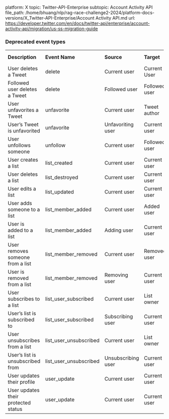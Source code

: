 platform: X
topic: Twitter-API-Enterprise
subtopic: Account Activity API
file_path: /home/bhuang/nlp/rag-race-challenge2-2024/platform-docs-versions/X_Twitter-API-Enterprise/Account Activity API.md
url: https://developer.twitter.com/en/docs/twitter-api/enterprise/account-activity-api/migration/us-ss-migration-guide


### Deprecated event types

|     |     |     |     |     |
| --- | --- | --- | --- | --- |
| **Description** | **Event Name** | **Source** | **Target** | **Target Object** |
| User deletes a Tweet | delete | Current user | Current User | Tweet |
| Followed user deletes a Tweet | delete | Followed user | Followed user | Tweet |
| User unfavorites a Tweet | unfavorite | Current user | Tweet author | Tweet |
| User’s Tweet is unfavorited | unfavorite | Unfavoriting user | Current user | Tweet |
| User unfollows someone | unfollow | Current user | Followed user | Null |
| User creates a list | list\_created | Current user | Current user | List |
| User deletes a list | list\_destroyed | Current user | Current user | List |
| User edits a list | list\_updated | Current user | Current user | List |
| User adds someone to a list | list\_member\_added | Current user | Added user | List |
| User is added to a list | list\_member\_added | Adding user | Current user | List |
| User removes someone from a list | list\_member\_removed | Current user | Removed user | List |
| User is removed from a list | list\_member\_removed | Removing user | Current user | List |
| User subscribes to a list | list\_user\_subscribed | Current user | List owner | List |
| User’s list is subscribed to | list\_user\_subscribed | Subscribing user | Current user | List |
| User unsubscribes from a list | list\_user\_unsubscribed | Current user | List owner | List |
| User’s list is unsubscribed from | list\_user\_unsubscribed | Unsubscribing user | Current user | List |
| User updates their profile | user\_update | Current user | Current user | Null |
| User updates their protected status | user\_update | Current user | Current user | Null |